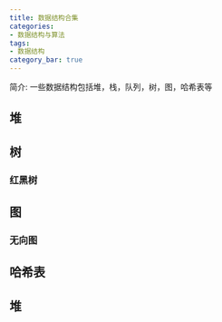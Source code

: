 ```yaml
---
title: 数据结构合集
categories:
- 数据结构与算法
tags:
- 数据结构
category_bar: true
---
```

简介: 一些数据结构包括堆，栈，队列，树，图，哈希表等
<!-- more -->
## 堆
## 树
### 红黑树
## 图
### 无向图
## 哈希表
## 堆

